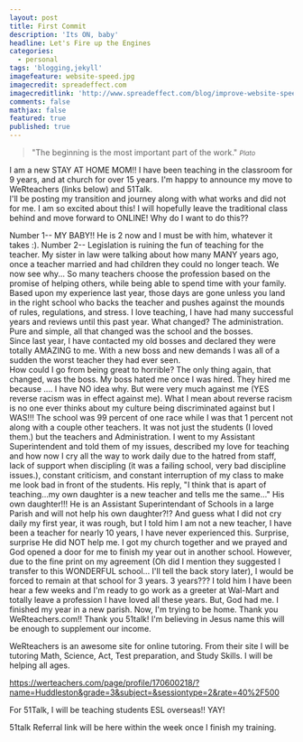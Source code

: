 ```yaml
---
layout: post
title: First Commit
description: 'Its ON, baby'
headline: Let's Fire up the Engines
categories:
  - personal
tags: 'blogging,jekyll'
imagefeature: website-speed.jpg
imagecredit: spreadeffect.com
imagecreditlink: 'http://www.spreadeffect.com/blog/improve-website-speed/'
comments: false
mathjax: false
featured: true
published: true
---
```


>&quot;The beginning is the most important part of the work.&quot;
><small><cite title="Plato">Plato</cite></small>

I am a new STAY AT HOME MOM!!  I have been teaching in the classroom for 9 years, and at church for over 15 years.  I'm happy to announce my move to WeRteachers (links below) and 51Talk.  
I'll be posting my transition and journey along with what works and did not for me.  I am so excited about this!  I will hopefully leave the traditional class behind and move forward to ONLINE!
Why do I want to do this??  

Number 1-- MY BABY!! He is 2 now and I must be with him, whatever it takes :).
Number 2-- Legislation is ruining the fun of teaching for the teacher.  My sister in law were talking about how many MANY years ago, once a teacher married and had children they could no longer teach.  We now see why...
So many teachers choose the profession based on the promise of helping others, while being able to spend time with your family.  Based upon my experience last year, those days are gone unless you land in the right school who backs the teacher and pushes against the mounds of rules, regulations, and stress.
I love teaching, I have had many successful years and reviews until this past year.  What changed?  The administration.  Pure and simple, all that changed was the school and the bosses.  
Since last year, I have contacted my old bosses and declared they were totally AMAZING to me.  With a new boss and new demands I was all of a sudden the worst teacher they had ever seen.  
How could I go from being great to horrible?  The only thing again, that changed, was the boss.  My boss hated me once I was hired.  They hired me because .... I have NO idea why.  But were very much against me (YES reverse racism was in effect against me).
What I mean about reverse racism is no one ever thinks about my culture being discriminated against but I WAS!!!  The school was 99 percent of one race while I was that 1 percent not along with a couple other teachers.  It was not just the students (I loved them.) but the teachers and Administration. 
I went to my Assistant Superintendent and told them of my issues, described my love for teaching and how now I cry all the way to work daily due to the hatred from staff, lack of support when discipling (it was a failing school, very bad discipline issues.), constant criticism, and constant interruption of my class to make me look bad in front of the students.
His reply, "I think that is apart of teaching...my own daughter is a new teacher and tells me the same..."  His own daughter!!! He is an Assistant Superintendant of Schools in a large Parish and will not help his own daughter?!?  And guess what I did not cry daily my first year, it was rough, but I told him I am not a new teacher, I have been a teacher for nearly 10 years, I have never experienced this. 
Surprise, surprise He did NOT help me.  I got my church together and we prayed and God opened a door for me to finish my year out in another school.  However, due to the fine print on my agreement (Oh did I mention they suggested I transfer to this WONDERFUL school... I'll tell the back story later), I would be forced to remain at that school for 3 years. 3 years??? I told him I have been hear a few weeks and I'm ready to go work as a greeter at Wal-Mart and totally leave a profession I have loved all these years.
But, God had me.  I finished my year in a new parish.  Now, I'm trying to be home.
Thank you WeRteachers.com!! Thank you 51talk!  I'm believing in Jesus name this will be enough to supplement our income.

WeRteachers is an awesome site for online tutoring.  From their site I will be tutoring Math, Science, Act, Test preparation, and Study Skills.  I will be helping all ages.

https://werteachers.com/page/profile/170600218/?name=Huddleston&grade=3&subject=&sessiontype=2&rate=40%2F500

For 51Talk, I will be teaching students ESL overseas!! YAY!

51talk Referral link will be here within the week once I finish my training.